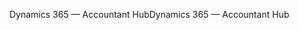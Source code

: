 <span data-ttu-id="95715-101">Dynamics 365 — Accountant Hub</span><span class="sxs-lookup"><span data-stu-id="95715-101">Dynamics 365 — Accountant Hub</span></span>

